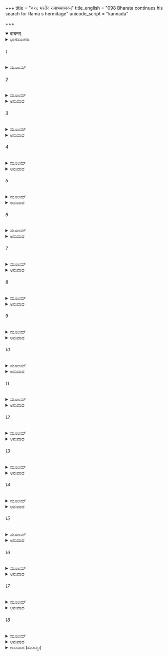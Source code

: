 +++
title = "०९८ भरतेन रामाश्रमगमनम्"
title_english = "098 Bharata continues his search for Rama s hermitage"
unicode_script = "kannada"

+++
<details open><summary>वाचनम्</summary>

<div class="audioEmbed"  caption="श्रीराम-हरिसीताराममूर्ति-घनपाठिभ्यां वचनम्" src="https://archive.org/download/Ramayana-recitation-Sriram-harisItArAmamUrti-Ghanapaati-v2/Kanda_2/Kanda_2_AYK-098-Rama_Shrama_Gamanam.mp3"></div>
</details>



<details><summary>ಭಾಗಸೂಚನಾ</summary>

ಭರತನು ಶ್ರೀರಾಮನ ಪರ್ಣಶಾಲೆಯನ್ನು ಹುಡುಕಿದುದು, ಶ್ರೀರಾಮನ ದರ್ಶನ
</details>

###### 1


<details><summary>ಮೂಲಮ್</summary>

ನಿವೇಶ್ಯ ಸೇನಾಂ ತು ವಿಭುಃ ಪದ್ಭ್ಯಾಂ ಪಾದವತಾಂ ವರಃ ।  
ಅಭಿಗಂತುಂ ಸಕಾಕುತ್ಸ್ಥಮಿಯೇಷ ಗುರುವರ್ತಕಮ್ ॥
</details>

###### 2


<details><summary>ಮೂಲಮ್</summary>

ನಿವಿಷ್ಟಮಾತ್ರೇ ಸೈನ್ಯೇ ತು ಯಥೋದ್ದೇಶಂ ವಿನೀತವತ್ ।  
ಭರತೋ ಭ್ರಾತರಂ ವಾಕ್ಯಂ ಶತ್ರುಘ್ನಮಿದಮಬ್ರವೀತ್ ॥
</details>

<details><summary>ಅನುವಾದ</summary>

ವಿಭುವಾದ ನರಶ್ರೇಷ್ಠನಾದ ಭರತನು ಚಿತ್ರಕೂಟದ ಸುತ್ತಲೂ ಬೀಡು ಬಿಡುವಂತೆ ಸೈನ್ಯಕ್ಕೆ ತಿಳಿಸಿ ಪಿತೃವಾಕ್ಯ ಪರಿಪಾಲಕನಾದ ಶ್ರೀರಾಮನನ್ನು ನೋಡಲು ಕಾಲ್ನಡಿಗೆಯಲ್ಲೇ ಹೋಗಲು ಬಯಸಿದನು. ಎಲ್ಲ ಸೇನೆಯು ವಿನೀತ ಭಾವದಿಂದ ಯಥಾಸ್ಥಾನ ನಿಂತುಕೊಂಡಿತು, ಆಗ ಭರತನು ತಮ್ಮನಾದ ಶತ್ರುಘ್ನನಲ್ಲಿ ಇಂತೆಂದನು .॥1-2॥
</details>

###### 3


<details><summary>ಮೂಲಮ್</summary>

ಕ್ಷಿಪ್ರಂ ವನಮಿದಂ ಸೌಮ್ಯ ನರಸಂಘೈಃ ಸಮಂತತಃ ।  
ಲುಬ್ಧೈಶ್ಚ ಸಹಿತೈರೇಭಿಸ್ತ್ವಮನ್ವೇಷಿತುಮರ್ಹಸಿ ॥
</details>

<details><summary>ಅನುವಾದ</summary>

ಸೌಮ್ಯ! ಅನೇಕ ಜನರಿಂದೊಡಗೂಡಿ, ಈ ನಿಷಾದರನ್ನು ಜೊತೆಯಲ್ಲಿ ಕರೆದುಕೊಂಡು ನೀನು ಶೀಘ್ರವಾಗಿ ಈ ವನದಲ್ಲಿ ಎಲ್ಲೆಡೆ ಶ್ರೀರಾಮಚಂದ್ರನನ್ನು ಹುಡುಕು.॥3॥
</details>

###### 4


<details><summary>ಮೂಲಮ್</summary>

ಗುಹೋ ಜ್ಞಾತಿಸಹಸ್ರೇಣ ಶರಚಾಪಾಸಿಧಾರಿಣಾ ।  
ಸಮನ್ವೇಷತು ಕಾಕುತ್ಸ್ಥಾವಸ್ಮಿನ್ ಪರಿವೃತಃ ಸ್ವಯಮ್ ॥
</details>

<details><summary>ಅನುವಾದ</summary>

ನಿಷಾದರಾಜ ಗುಹನೂ ಧನುರ್ಬಾಣ, ಕತ್ತಿ-ಗುರಾಣಿ ಹಿಡಿದಿರುವ ಸಾವಿರಾರು ತನ್ನ ಬಂಧು-ಬಾಂಧವರೊಂದಿಗೆ ಕೂಡಿಕೊಂಡು ಈ ವನದಲ್ಲಿ ಕಾಕುತ್ಸ್ಥ ಶ್ರೀರಾಮ ಮತ್ತು ಲಕ್ಷ್ಮಣರನ್ನು ಹುಡುಕಲಿ.॥4॥
</details>

###### 5


<details><summary>ಮೂಲಮ್</summary>

ಅಮಾತ್ಯೈಃ ಸಹ ಪೌರೈಶ್ಚ ಗುರುಭಿಶ್ಚ ದ್ವಿಜಾತಿಭಿಃ ।  
ಸಹ ಸರ್ವಂ ಚರಿಷ್ಯಾಮಿ ಪದ್ಭ್ಯಾಂ ಪರಿವೃತಃ ಸ್ವಯಮ್ ॥
</details>

<details><summary>ಅನುವಾದ</summary>

ನಾನೂ ಕೂಡ ಮಂತ್ರಿಗಳೊಂದಿಗೆ, ಪುರವಾಸಿಗಳು, ಗುರುಗಳೊಂದಿಗೆ, ಬ್ರಾಹ್ಮಣರೊಂದಿಗೆ ಕೂಡಿಕೊಂಡು ಕಾಲ್ನಡಿಗೆ ಯಲ್ಲೇ ಇಡೀ ವನದಲ್ಲಿ ಸಂಚರಿಸುವೆನು.॥5॥
</details>

###### 6


<details><summary>ಮೂಲಮ್</summary>

ಯಾವನ್ನ ರಾಮಂ ದ್ರಕ್ಷ್ಯಾಮಿ ಲಕ್ಷ್ಮಣಂ ವಾಮಹಾಬಲಮ್ ।  
ವೈದೇಹೀಂ ವಾ ಮಹಾಭಾಗಾಂ ನ ಮೇ ಶಾಂತಿರ್ಭವಿಷ್ಯತಿ ॥
</details>

<details><summary>ಅನುವಾದ</summary>

ಶ್ರೀರಾಮನನ್ನು ಮಹಾಬಲಿ ಲಕ್ಷ್ಮಣನನ್ನು, ಮಹಾಭಾಗಾ ವಿದೇಹ ಕುಮಾರಿ ಸೀತೆಯನ್ನು ನೋಡುವತನಕ ನನಗೆ ಶಾಂತಿ ಸಿಗಲಾರದು.॥6॥
</details>

###### 7


<details><summary>ಮೂಲಮ್</summary>

ಯಾವನ್ನ ಚಂದ್ರಸಂಕಾಶಂ ತದ್ದ್ರಕ್ಷ್ಯಾಮಿ ಶುಭಾನನಮ್ ।  
ಭ್ರಾತುಃ ಪದ್ಮವಿಶಾಲಾಕ್ಷಂ ನ ಮೇ ಶಾಂತಿರ್ಭವಿಷ್ಯತಿ ॥
</details>

<details><summary>ಅನುವಾದ</summary>

ನನ್ನ ಪೂಜ್ಯ ಅಣ್ಣನಾದ ಶ್ರೀರಾಮನ ಕಮಲದಂತಿರುವ ವಿಶಾಲನೇತ್ರಗಳುಳ್ಳ ಸುಂದರ ಮುಖ ಚಂದ್ರನ ದರ್ಶನ ಪಡೆಯುವವರೆಗೆ ನನಗೆ ಶಾಂತಿ ಪ್ರಾಪ್ತವಾಗಲಾರದು.॥7॥
</details>

###### 8


<details><summary>ಮೂಲಮ್</summary>

ಸಿದ್ಧಾರ್ಥಃ ಖಲು ಸೌಮಿತ್ರಿರ್ಯಶ್ಚಂದ್ರವಿಮಲೋಪಮಮ್ ।  
ಮುಖಂ ಪಶ್ಯತಿ ರಾಮಸ್ಯ ರಾಜೀವಾಕ್ಷಂ ಮಹಾದ್ಯುತಿ ॥
</details>

<details><summary>ಅನುವಾದ</summary>

ನಿಶ್ಚಯವಾಗಿಯೂ ಸುಮಿತ್ರಾಕುಮಾರ ಲಕ್ಷ್ಮಣನು ಕೃತಾರ್ಥನಾದನು. ಅವನು ಶ್ರೀರಾಮನ ಕಮಲ ಸದೃಶ ಕಣ್ಣುಗಳುಳ್ಳ ಮಹಾತೇಜಸ್ವೀ ಮುಖವನ್ನು ನಿರಂತರ ದರ್ಶಿಸುತ್ತಿರುವನು. ಅದು ಚಂದ್ರನಂತೆ ನಿರ್ಮಲ ಹಾಗೂ ಆಹ್ಲಾದವನ್ನು ಕೊಡುವಂತಹುದು.॥8॥
</details>

###### 9


<details><summary>ಮೂಲಮ್</summary>

ಯಾವನ್ನ ಚರಣೌ ಭ್ರಾತುಃ ಪಾರ್ಥಿವವ್ಯಂಜನಾನ್ವಿತೌ ।  
ಶಿರಸಾ ಪ್ರಗ್ರಹೀಷ್ಯಾಮಿ ನ ಮೇ ಶಾಂತಿರ್ಭವಿಷ್ಯತಿ ॥
</details>

<details><summary>ಅನುವಾದ</summary>

ಅಣ್ಣನಾದ ಶ್ರೀರಾಮನ ರಾಜೋಚಿತ ಲಕ್ಷಣಗಳಿಂದ ಕೂಡಿದ ಚರಣಾರವಿಂದಗಳನ್ನು ನನ್ನ ತಲೆಯ ಮೇಲೆ ಇರಿಸಿ ಕೊಳ್ಳುವ ತನಕ ನನಗೆ ಶಾಂತಿ ಸಿಗಲಾರದು.॥9॥
</details>

###### 10


<details><summary>ಮೂಲಮ್</summary>

ಯಾವನ್ನ ರಾಜ್ಯೇ ರಾಜ್ಯಾರ್ಹಃ ಪಿತೃಪೈತಾಮಹೇ ಸ್ಥಿತಃ ।  
ಅಭಿಷಿಕ್ತೋ ಜಲಕ್ಲಿನ್ನೋ ನ ಮೇ ಶಾಂತಿರ್ಭವಿಷ್ಯತಿ ॥
</details>

<details><summary>ಅನುವಾದ</summary>

ರಾಜ್ಯದ ನಿಜವಾದ ಅಧಿಕಾರೀ ಆರ್ಯ ಶ್ರೀರಾಮನು ಪಿತಾ- ಪಿತಾಮಹರ ರಾಜ್ಯದಲ್ಲಿ ಪ್ರತಿಷ್ಠಿತನಾಗಿ ಅಭಿಷೇಕದ ಜಲದಿಂದ ಒದ್ದೆಯಾಗುವತನಕ ನನ್ನ ಮನಸ್ಸಿಗೆ ಶಾಂತಿಯು ದೊರೆಯಲಾರದು.॥10॥
</details>

###### 11


<details><summary>ಮೂಲಮ್</summary>

ಕೃತಕೃತ್ಯಾ ಮಹಾಭಾಗಾ ವೈದೇಹೀ ಜನಕಾತ್ಮಜಾ ।  
ಭರ್ತಾರಂ ಸಾಗರಾಂತಾಯಾಃ ಪೃಥಿವ್ಯಾಯಾನುಗಚ್ಛತಿ ॥
</details>

<details><summary>ಅನುವಾದ</summary>

ಯಾರು ಸಮುದ್ರಪರ್ಯಂತ ಪೃಥಿವಿಯ ಒಡೆಯ ತನ್ನ ಪತಿಯಾದ ಶ್ರೀರಾಮನನ್ನು ಅನುಸರಿಸುತ್ತಿರುವಳೋ, ಆ ಜನಕಕಿಶೋರಿ ವಿದೇಹನಂದಿನೀ ಮಹಾಭಾಗಾ ಸೀತೆಯು ತನ್ನ ಈ ಸತ್ಕರ್ಮದಿಂದ ಕೃತಾರ್ಥಳಾಗಿರುವಳು.॥11॥
</details>

###### 12


<details><summary>ಮೂಲಮ್</summary>

ಸುಶುಭಶ್ಚಿತ್ರಕೂಟೋಽಸೌ ಗಿರಿರಾಜಸಪಮೋ ಗಿರಿಃ ।  
ಯಸ್ಮಿನ್ ವಸತಿ ಕಾಕುತ್ಸ್ಥಃ ಕುಬೇರ ಇವ ನಂದನೇ ॥
</details>

<details><summary>ಅನುವಾದ</summary>

ನಂದನವನದಲ್ಲಿ ಕುಬೇರನು ವಾಸಿಸುವಂತೆಯೇ ಯಾವ ವನದಲ್ಲಿ ಕಾಕುತ್ಸ್ಥ ಶ್ರೀರಾಮಚಂದ್ರನು ವಿರಾಜಿಸುತ್ತಿ ರುವನೋ, ಆ ಚಿತ್ರಕೂಟವು ಪರಮಮಂಗಲಕಾರೀ ಹಾಗೂ ಹಿಮಾಲಯ ಮತ್ತು ವೆಂಕಟಾಚಲದಂತೆ ಸರ್ವಶ್ರೇಷ್ಠ ಪರ್ವತವಾಗಿದೆ.॥12॥
</details>

###### 13


<details><summary>ಮೂಲಮ್</summary>

ಕೃತಕಾರ್ಯಮಿದಂ ದುರ್ಗವನಂ ವ್ಯಾಲನಿಷೇವಿತಮ್ ।  
ಯದಧ್ಯಾಸ್ತೇ ಮಹಾರಾಜೋ ರಾಮಃ ಶಸ್ತ್ರಭೃತಾಂ ವರಃ ॥
</details>

<details><summary>ಅನುವಾದ</summary>

ಶಸ್ತ್ರಧಾರಿಗಳಲ್ಲಿ ಶ್ರೇಷ್ಠ ಮಹಾರಾಜ ಶ್ರೀರಾಮನು ವಾಸಿಸುತ್ತಿರುವ, ಸರ್ಪಸೇವಿತ ದುರ್ಗಮ ವನವೂ ಕೂಡ ಕೃತಾರ್ಥವಾಯಿತು.॥13॥
</details>

###### 14


<details><summary>ಮೂಲಮ್</summary>

ಏವಮುಕ್ತ್ವಾ ಮಹಾಬಾಹುರ್ಭರತಃ ಪುರುಷರ್ಷಭಃ ।  
ಪದ್ಭ್ಯಾಮೇವ ಮಹಾತೇಜಾಃ ಪ್ರವಿವೇಶ ಮಹದ್ವನಮ್ ॥
</details>

<details><summary>ಅನುವಾದ</summary>

ಹೀಗೆ ಹೇಳಿ ಮಹಾತೇಜಸ್ವೀ ಪುರುಷಪ್ರವರ ಮಹಾಬಾಹು ಭರತನು ಆ ವಿಶಾಲ ವನವನ್ನು ಕಾಲ್ನಡಿಗೆಯಿಂದಲೇ ಪ್ರವೇಶಿಸಿದನು.॥14॥
</details>

###### 15


<details><summary>ಮೂಲಮ್</summary>

ಸ ತಾನಿ ದ್ರುಮಜಾಲಾನಿ ಜಾತಾನಿ ಗಿರಿಸಾನುಷು ।  
ಪುಷ್ಪಿತಾಗ್ರಾಣಿ ಮಧ್ಯೇನ ಜಗಾಮ ವದತಾಂ ವರಃ ॥
</details>

<details><summary>ಅನುವಾದ</summary>

ಮಾತಿನಲ್ಲಿ ಶ್ರೇಷ್ಠನಾದ ಭರತನು ಪರ್ವತ ಶಿಖರಗಳಲ್ಲಿನ ಹೂವುಗಳಿಂದ ತುಂಬಿದ ಕೊಂಬೆಗಳುಳ್ಳ ವೃಕ್ಷ ಸಮೂಹಗಳ ನಡುವಿನಿಂದ ಹೊರಟನು.॥15॥
</details>

###### 16


<details><summary>ಮೂಲಮ್</summary>

ಸ ಗಿರೇಶ್ಚಿತ್ರಕೂಟಸ್ಯ ಸಾಲಮಾರುಹ್ಯ ಸತ್ತ್ವರಮ್ ।  
ರಾಮಾಶ್ರಮಗತಸ್ಯಾಗ್ನೇರ್ದದರ್ಶ ಧ್ವಜಮುಚ್ಛ್ರಿತಮ್ ॥
</details>

<details><summary>ಅನುವಾದ</summary>

ಮುಂದೆ ಹೋಗಿ ಅವನು ವೇಗವಾಗಿ ಚಿತ್ರಕೂಟ ಪರ್ವತದ ಒಂದು ಸಾಲ ವೃಕ್ಷವನ್ನು ಹತ್ತಿ ಅಲ್ಲಿಂದ ಶ್ರೀರಾಮನ ಆಶ್ರಮದಿಂದ ಮೇಲೇರುತ್ತಿರುವ ಹೊಗೆಯನ್ನು ನೋಡಿದನು.॥16॥
</details>

###### 17


<details><summary>ಮೂಲಮ್</summary>

ತಂ ದೃಷ್ಟ್ವಾ ಭರತಃ ಶ್ರೀಮಾನ್ಮುಮೋದ ಸಹಬಾಂಧವಃ ।  
ಅತ್ರರಾಮ ಇತಿ ಜ್ಞಾತ್ವಾ ಗತಃ ಪಾರಮಿವಾಂಭಸಃ ॥
</details>

<details><summary>ಅನುವಾದ</summary>

ಆ ಹೊಗೆಯನ್ನು ನೋಡಿ ಶ್ರೀಮಾನ್ ಭರತನು ತನ್ನ ಅನುಜ ಶತ್ರುಘ್ನಸಹಿತ ಸಂತೋಷದಿಂದ ‘ಇಲ್ಲೇ ಶ್ರೀರಾಮನ ಆಶ್ರಮವಿದೆ’ ಎಂದು ಹೇಳುತ್ತಾ ಅವನಿಗೆ ಆಳವಾದ ನೀರನ್ನು ದಾಟಿದಷ್ಟು ಸಂತೋಷ ಪ್ರಾಪ್ತವಾಯಿತು.॥17॥
</details>

###### 18


<details><summary>ಮೂಲಮ್</summary>

ಸ ಚಿತ್ರಕೂಟೇ ತು ಗಿರೌ ನಿಶಮ್ಯ  
ರಾಮಾಶ್ರಮಂ ಪುಣ್ಯಜನೋಪಪನ್ನಮ್ ।  
ಗುಹೇನ ಸಾರ್ಧಂ ತ್ವರಿತೋ ಜಗಾಮ  
ಪುನರ್ನಿವೇಶ್ಯೈವ ಚಮೂಂ ಮಹಾತ್ಮಾ ॥
</details>

<details><summary>ಅನುವಾದ</summary>

ಹೀಗೆ ಚಿತ್ರಕೂಟ ಪರ್ವತದ ಮೇಲೆ ಪುಣ್ಯಾತ್ಮಾ ಮಹರ್ಷಿಗಳಿಂದ ಕೂಡಿದ ಶ್ರೀರಾಮನ ಆಶ್ರಮವನ್ನು ನೋಡಿ ಮಹಾತ್ಮಾ ಭರತನು ಹುಡುಕಲು ಬಂದಿರುವ ಜನರನ್ನು ಅಲ್ಲೇ ನಿಲ್ಲಲು ಹೇಳಿ, ಅವನು ಸ್ವತಃ ಗುಹನೊಂದಿಗೆ ಶೀಘ್ರವಾಗಿ ಆಶ್ರಮದ ಕಡೆಗೆ ನಡೆದನು.॥18॥
</details>

<details><summary>ಅನುವಾದ (ಸಮಾಪ್ತಿಃ)</summary>

ಶ್ರೀವಾಲ್ಮೀಕಿ ವಿರಚಿತ ಆರ್ಷರಾಮಾಯಣ ಆದಿಕಾವ್ಯದ ಅಯೋಧ್ಯಾಕಾಂಡದಲ್ಲಿ ತೊಂಭತ್ತೆಂಟನೆಯ ಸರ್ಗ ಪೂರ್ಣವಾಯಿತು.॥98॥
</details>
